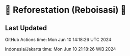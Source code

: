 
# 🌳 Reforestation (Reboisasi) 🌲

## Last Updated

GitHub Actions time: Mon Jun 10 14:18:26 UTC 2024

Indonesia/Jakarta time: Mon Jun 10 21:18:26 WIB 2024
